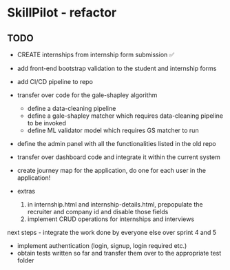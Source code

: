 # SkillPilot - refactor

## TODO

- CREATE internships from internship form submission ✅
- add front-end bootstrap validation to the student and internship forms
- add CI/CD pipeline to repo
- transfer over code for the gale-shapley algorithm
    - define a data-cleaning pipeline
    - define a gale-shapley matcher which requires data-cleaning pipeline to be invoked
    - define ML validator model which requires GS matcher to run
- define the admin panel with all the functionalities listed in the old repo 
- transfer over dashboard code and integrate it within the current system
- create journey map for the application, do one for each user in the application!

- extras 
    1. in internship.html and internship-details.html, prepopulate the recruiter and company id and disable those fields
    2. implement CRUD operations for internships and interviews

next steps - integrate the work done by everyone else over sprint 4 and 5
- implement authentication (login, signup, login required etc.)
- obtain tests written so far and transfer them over to the appropriate test folder
